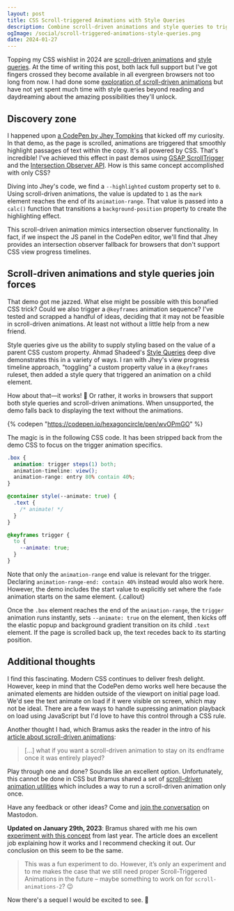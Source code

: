 ```yaml
---
layout: post
title: CSS Scroll-triggered Animations with Style Queries
description: Combine scroll-driven animations and style queries to trigger an animation sequence powered only by CSS.
ogImage: /social/scroll-triggered-animations-style-queries.png
date: 2024-01-27
---
```


Topping my CSS wishlist in 2024 are [scroll-driven animations](https://developer.chrome.com/docs/css-ui/scroll-driven-animations) and [style queries](https://developer.chrome.com/docs/css-ui/style-queries). At the time of writing this post, both lack full support but I've got fingers crossed they become available in all evergreen browsers not too long from now. I had done some [exploration of scroll-driven animations](/blog/scroll-driven-animations/) but have not yet spent much time with style queries beyond reading and daydreaming about the amazing possibilities they'll unlock.

## Discovery zone

I happened upon [a CodePen by Jhey Tompkins](https://codepen.io/jh3y/pen/qBgRLxb) that kicked off my curiosity. In that demo, as the page is scrolled, animations are triggered that smoothly highlight passages of text within the copy. It's all powered by CSS. That's incredible! I've achieved this effect in past demos using [GSAP ScrollTrigger](https://codepen.io/hexagoncircle/pen/gOPMwvd) and the [Intersection Observer API](https://codepen.io/hexagoncircle/pen/OJMXZzB). How is this same concept accomplished with only CSS?

Diving into Jhey's code, we find a `--highlighted` custom property set to `0`. Using scroll-driven animations, the value is updated to `1` as the `mark` element reaches the end of its `animation-range`. That value is passed into a `calc()` function that transitions a `background-position` property to create the highlighting effect.

This scroll-driven animation mimics intersection observer functionality. In fact, if we inspect the JS panel in the CodePen editor, we'll find that Jhey provides an intersection observer fallback for browsers that don't support CSS view progress timelines.

## Scroll-driven animations and style queries join forces

That demo got me jazzed. What else might be possible with this bonafied CSS trick? Could we also trigger a `@keyframes` animation sequence? I've tested and scrapped a handful of ideas, deciding that it may not be feasible in scroll-driven animations. At least not without a little help from a new friend.

Style queries give us the ability to supply styling based on the value of a parent CSS custom property. Ahmad Shadeed's [Style Queries](https://ishadeed.com/article/css-container-style-queries/) deep dive demonstrates this in a variety of ways. I ran with Jhey's view progress timeline approach, "toggling" a custom property value in a `@keyframes` ruleset, then added a style query that triggered an animation on a child element.

How about that—it works! 🎉 Or rather, it works in browsers that support both style queries and scroll-driven animations. When unsupported, the demo falls back to displaying the text without the animations.

{% codepen "https://codepen.io/hexagoncircle/pen/wvOPmGO" %}

The magic is in the following CSS code. It has been stripped back from the demo CSS to focus on the trigger animation specifics.

```scss
.box {
  animation: trigger steps(1) both;
  animation-timeline: view();
  animation-range: entry 80% contain 40%;
}

@container style(--animate: true) {
  .text { 
    /* animate! */
  }
}

@keyframes trigger {
  to {
    --animate: true;
  }
}
```

Note that only the `animation-range` end value is relevant for the trigger. Declaring `animation-range-end: contain 40%` instead would also work here. However, the demo includes the start value to explicitly set where the `fade` animation starts on the same element.
{.callout}

Once the `.box` element reaches the end of the `animation-range`, the `trigger` animation runs instantly, sets `--animate: true` on the element, then kicks off the elastic popup and background gradient transition on its child `.text` element. If the page is scrolled back up, the text recedes back to its starting position.

## Additional thoughts

I find this fascinating. Modern CSS continues to deliver fresh delight. However, keep in mind that the CodePen demo works well here because the animated elements are hidden outside of the viewport on initial page load. We'd see the text animate on load if it were visible on screen, which may not be ideal. There are a few ways to handle supressing animation playback on load using JavaScript but I'd love to have this control through a CSS rule.

Another thought I had, which Bramus asks the reader in the intro of his [article about scroll-driven animations](https://www.bram.us/2023/10/05/run-a-scroll-driven-animation-only-once/):

> [...] what if you want a scroll-driven animation to stay on its endframe once it was entirely played?

Play through one and done? Sounds like an excellent option. Unfortunately, this cannot be done in CSS but Bramus shared a set of [scroll-driven animation utilities](https://github.com/bramus/sda-utilities) which includes a way to run a scroll-driven animation only once.

Have any feedback or other ideas? Come and [join the conversation](https://fosstodon.org/@hexagoncircle/111829670640360211) on Mastodon.

**Updated on January 29th, 2023**: Bramus shared with me his own [experiment with this concept](https://www.bram.us/2023/06/15/scroll-triggered-animations/) from last year. The article does an excellent job explaining how it works and I recommend checking it out. Our conclusion on this seem to be the same.

> This was a fun experiment to do. However, it’s only an experiment and to me makes the case that we still need proper Scroll-Triggered Animations in the future – maybe something to work on for `scroll-animations-2`? 😉

Now there's a sequel I would be excited to see. 👀